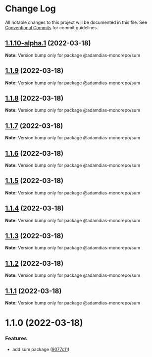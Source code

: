 # Change Log

All notable changes to this project will be documented in this file.
See [Conventional Commits](https://conventionalcommits.org) for commit guidelines.

## [1.1.10-alpha.1](https://github.com/adamdias/monorepo/compare/@adamdias-monorepo/sum@1.1.9...@adamdias-monorepo/sum@1.1.10-alpha.1) (2022-03-18)

**Note:** Version bump only for package @adamdias-monorepo/sum





## [1.1.9](https://github.com/adamdias/monorepo/compare/@adamdias-monorepo/sum@1.1.8...@adamdias-monorepo/sum@1.1.9) (2022-03-18)

**Note:** Version bump only for package @adamdias-monorepo/sum





## [1.1.8](https://github.com/adamdias/monorepo/compare/@adamdias-monorepo/sum@1.1.7...@adamdias-monorepo/sum@1.1.8) (2022-03-18)

**Note:** Version bump only for package @adamdias-monorepo/sum





## [1.1.7](https://github.com/adamdias/monorepo/compare/@adamdias-monorepo/sum@1.1.6...@adamdias-monorepo/sum@1.1.7) (2022-03-18)

**Note:** Version bump only for package @adamdias-monorepo/sum





## [1.1.6](https://github.com/adamdias/monorepo/compare/@adamdias-monorepo/sum@1.1.5...@adamdias-monorepo/sum@1.1.6) (2022-03-18)

**Note:** Version bump only for package @adamdias-monorepo/sum





## [1.1.5](https://github.com/adamdias/monorepo/compare/@adamdias-monorepo/sum@1.1.4...@adamdias-monorepo/sum@1.1.5) (2022-03-18)

**Note:** Version bump only for package @adamdias-monorepo/sum





## [1.1.4](https://github.com/adamdias/monorepo/compare/@adamdias-monorepo/sum@1.1.3...@adamdias-monorepo/sum@1.1.4) (2022-03-18)

**Note:** Version bump only for package @adamdias-monorepo/sum





## [1.1.3](https://github.com/adamdias/monorepo/compare/@adamdias-monorepo/sum@1.1.2...@adamdias-monorepo/sum@1.1.3) (2022-03-18)

**Note:** Version bump only for package @adamdias-monorepo/sum





## [1.1.2](https://github.com/adamdias/monorepo/compare/@adamdias-monorepo/sum@1.1.1...@adamdias-monorepo/sum@1.1.2) (2022-03-18)

**Note:** Version bump only for package @adamdias-monorepo/sum





## [1.1.1](https://github.com/adamdias/monorepo/compare/@adamdias-monorepo/sum@1.1.0...@adamdias-monorepo/sum@1.1.1) (2022-03-18)

**Note:** Version bump only for package @adamdias-monorepo/sum





# 1.1.0 (2022-03-18)


### Features

* add sum package ([9077c11](https://github.com/adamdias/monorepo/commit/9077c11320be156ed3d3bfdc7a7e6dcafdba8368))
